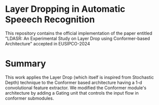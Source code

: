 # Layer Dropping in Automatic Speeech Recognition
This repository contains the official implementation of the paper entitled "LDASR: An Experimental Study on Layer Drop using Conformer-based Architecture" accepted in EUSIPCO-2024 

# Summary
This work applies the Layer Drop (which itself is inspired from Stochastic Depth) technique to the Conformer based architecture having a 1-d convolutional feature extractor. We modified the Conformer module's architecture by adding a Gating unit that controls the input flow in conformer submodules.
